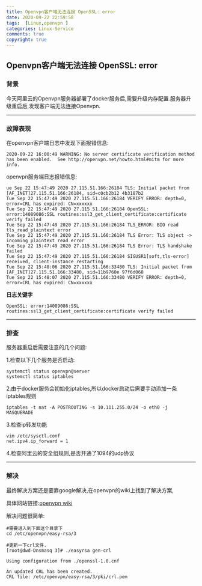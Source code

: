 ```yaml
---
title: Openvpn客户端无法连接 OpenSSL: error
date: 2020-09-22 22:59:58
tags:  [Linux,openvpn ]
categories: Linux-Service
comments: true
copyright: true
---
```




## Openvpn客户端无法连接 OpenSSL: error

### 背景

今天阿里云的Openvpn服务器部署了docker服务后,需要升级内存配置.服务器升级重启后,发现客户端无法连接Openvpn.

---

### 故障表现

在openvpn客户端日志中发现下面报错信息:

```
2020-09-22 16:00:49 WARNING: No server certificate verification method has been enabled.  See http://openvpn.net/howto.html#mitm for more info.
```

openvpn服务端日志报错信息:

```
ue Sep 22 15:47:49 2020 27.115.51.166:26184 TLS: Initial packet from [AF_INET]27.115.51.166:26184, sid=c0cb2b12 4b3187b2
Tue Sep 22 15:47:49 2020 27.115.51.166:26184 VERIFY ERROR: depth=0, error=CRL has expired: CN=xxxxxx
Tue Sep 22 15:47:49 2020 27.115.51.166:26184 OpenSSL: error:14089086:SSL routines:ssl3_get_client_certificate:certificate verify failed
Tue Sep 22 15:47:49 2020 27.115.51.166:26184 TLS_ERROR: BIO read tls_read_plaintext error
Tue Sep 22 15:47:49 2020 27.115.51.166:26184 TLS Error: TLS object -> incoming plaintext read error
Tue Sep 22 15:47:49 2020 27.115.51.166:26184 TLS Error: TLS handshake failed
Tue Sep 22 15:47:49 2020 27.115.51.166:26184 SIGUSR1[soft,tls-error] received, client-instance restarting
Tue Sep 22 15:48:06 2020 27.115.51.166:33480 TLS: Initial packet from [AF_INET]27.115.51.166:33480, sid=11b9760e 97f6d068
Tue Sep 22 15:48:07 2020 27.115.51.166:33480 VERIFY ERROR: depth=0, error=CRL has expired: CN=xxxxxx
```

**日志关键字**

<!--more-->

```
OpenSSL: error:14089086:SSL routines:ssl3_get_client_certificate:certificate verify failed
```

---

### 排查

服务器重启后需要注意的几个问题:

1.检查以下几个服务是否启动:

```
systemctl status openvpn@server
systemctl status iptables
```

2.由于docker服务会初始化iptables,所以docker启动后需要手动添加一条iptables规则

```
iptables -t nat -A POSTROUTING -s 10.111.255.0/24 -o eth0 -j MASQUERADE
```

3.检查ip转发功能

```
vim /etc/sysctl.conf
net.ipv4.ip_forward = 1
```

4.检查阿里云的安全组规则,是否开通了1094的udp协议

---

### 解决

最终解决方案还是要靠google解决,在openvpn的wiki上找到了解决方案,

具体网站链接:[openvpn wiki](https://community.openvpn.net/openvpn/wiki/CertificateRevocationListExpired?__cf_chl_jschl_tk__=40e85ba16653b7db84d828db819eafbc2b5a9faf-1600761449-0-AUAdZiIXwLUqBJDJAcDe9htVtUTZlGJm8m_RYLUsxLu2he8Myk5WXwzQn-CZdZyBDJRHn9clM-6y0ITsnKk0Pru3AwB7EOc0LhjyrV9unNnBv0V9_skxNC2n3per9e1TQJjcmmtwnaNl23Sp5D8p9FZYyX5PO-vtkdp1i7dyh_x1KSFwZqibI8Zt4saVoABGkfMJ3nKeUJpIIlnEhRGhfJrQwQZqvvG6EAS1CJUHRR8uqKNyqmEz90RmqcLGc8ytoOTIBYhJMs8OsPk_dA2nKA47QObzI5-4SEUZkC5ZaxhNCfkRBGx9kwimWfBJFtxJkPzI5_vkXONWXhoB0wi5cfE)

解决问题很简单:

```
#需要进入到下面这个目录下
cd /etc/openvpn/easy-rsa/3

#更新一下crl文件.
[root@dwd-Dnsmasq 3]# ./easyrsa gen-crl

Using configuration from ./openssl-1.0.cnf

An updated CRL has been created.
CRL file: /etc/openvpn/easy-rsa/3/pki/crl.pem
```



